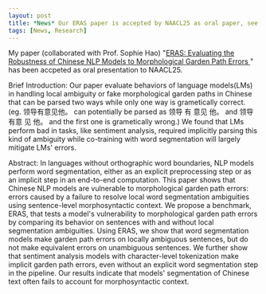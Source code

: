 ```yaml
---
layout: post
title: *News* Our ERAS paper is accepted by NAACL25 as oral paper, see you guys in Albuquerque, NM
tags: [News, Research]
---
```


My paper (collaborated with Prof. Sophie Hao) "[ERAS: Evaluating the Robustness of Chinese NLP Models to Morphological Garden Path Errors
](https://arxiv.org/abs/2410.13057)" has been accpeted as oral presentation to NAACL25.

Brief Introduction: Our paper evaluate behaviors of language models(LMs) in handling local ambiguity or fake morphological garden paths in Chinese that can be parsed two ways while only one way is grametically correct. (eg. 领导有意见他。 can potentially be parsed as 领导 有 意见 他。 and 领导 有意 见 他。 and the first one is grametically wrong.) We found that LMs perform bad in tasks, like sentiment analysis, required implicitly parsing this kind of ambiguity while co-training with word segmentation will largely mitigate LMs' errors.

Abstract: In languages without orthographic word boundaries, NLP models perform word segmentation, either as an explicit preprocessing step or as an implicit step in an end-to-end computation. This paper shows that Chinese NLP models are vulnerable to morphological garden path errors: errors caused by a failure to resolve local word segmentation ambiguities using sentence-level morphosyntactic context. We propose a benchmark, ERAS, that tests a model's vulnerability to morphological garden path errors by comparing its behavior on sentences with and without local segmentation ambiguities. Using ERAS, we show that word segmentation models make garden path errors on locally ambiguous sentences, but do not make equivalent errors on unambiguous sentences. We further show that sentiment analysis models with character-level tokenization make implicit garden path errors, even without an explicit word segmentation step in the pipeline. Our results indicate that models' segmentation of Chinese text often fails to account for morphosyntactic context.

